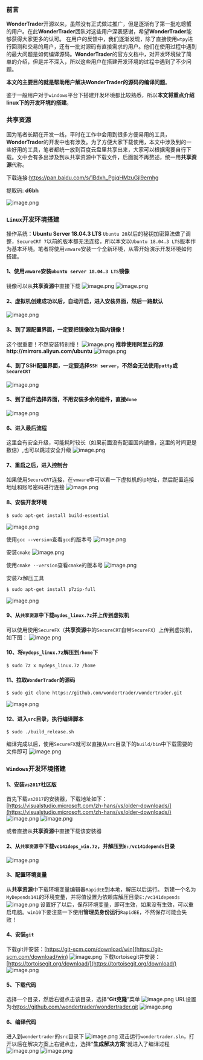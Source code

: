 ### 前言
**WonderTrader**开源以来，虽然没有正式做过推广，但是逐渐有了第一批吃螃蟹的用户。在此**WonderTrader**团队对这些用户深表感谢，希望**WonderTrader**能够获得大家更多的认可。
在用户的反馈中，我们逐渐发现，除了直接使用`wtpy`进行回测和交易的用户，还有一批对源码有直接需求的用户。他们在使用过程中遇到的最大问题是如何编译源码。**WonderTrader**的官方文档中，对开发环境做了简单的介绍，但是并不深入，所以这些用户在搭建开发环境的过程中遇到了不少问题。

**本文的主要目的就是帮助用户解决WonderTrader的源码的编译问题**。

鉴于一般用户对于`windows`平台下搭建开发环境都比较熟悉，所以**本文将重点介绍linux下的开发环境的搭建**。

### 共享资源
因为笔者长期在开发一线，平时在工作中会用到很多方便易用的工具，**WonderTrader**的开发中也有涉及。为了方便大家下载使用，本文中涉及到的一些好用的工具，笔者都统一放到百度云盘里共享出来，大家可以根据需要自行下载。文中会有多出涉及到从共享资源中下载文件，后面就不再赘述，统一用**共享资源**代称。

下载连接:<https://pan.baidu.com/s/1Bdxh_PgjqHMzuGjl9ernhg>

 提取码: **d6bh**
 
 ![image.png](https://segmentfault.com/img/bVbZLhk)

### `Linux`开发环境搭建
操作系统：**Ubuntu Server 18.04.3 LTS**
`Ubuntu 20`以后的秘钥加密算法做了调整，`SecureCRT 7`以前的版本都无法连接，所以本文以`Ubuntu 18.04.3 LTS`版本作为基本环境。笔者将使用`vmware`安装一个全新环境，从零开始演示开发环境如何搭建。

#### 1、使用`vmware`安装`ubuntu server 18.04.3 LTS`镜像
镜像可以从**共享资源**中直接下载
![image.png](https://segmentfault.com/img/bVbZLhw)
![image.png](https://segmentfault.com/img/bVbZLhx)

#### 2、虚拟机创建成功以后，自动开启，进入安装界面，然后一路默认
![image.png](https://segmentfault.com/img/bVbZLhM)

#### 3、到了源配置界面，一定要把镜像改为国内镜像！
这个很重要！不然安装特别慢！
![image.png](https://segmentfault.com/img/bVbZLhO)
**推荐使用阿里云的源http://mirrors.aliyun.com/ubuntu**
![image.png](https://segmentfault.com/img/bVbZLhP)

#### 4、到了SSH配置界面，一定要选择`SSH server`，不然会无法使用`putty`或`SecureCRT`
![image.png](https://segmentfault.com/img/bVbZLhR)

#### 5、到了组件选择界面，不用安装多余的组件，直接`done`
![image.png](https://segmentfault.com/img/bVbZLhI)

#### 6、进入最后流程
这里会有安全升级，可能耗时较长（如果前面没有配置国内镜像，这里的时间更是数倍）,也可以跳过安全升级
![image.png](https://segmentfault.com/img/bVbZLhV)

#### 7、重启之后，进入控制台
如果使用`SecureCRT`连接，在`vmware`中可以看一下虚拟机的ip地址，然后配置连接地址和账号密码进行连接
![image.png](https://segmentfault.com/img/bVbZLh5)

#### 8、安装开发环境
```shell
$ sudo apt-get install build-essential
```
![image.png](https://segmentfault.com/img/bVbZLil) 

使用`gcc --version`查看`gcc`的版本号
![image.png](https://segmentfault.com/img/bVbZLin)

安装`cmake`
![image.png](https://segmentfault.com/img/bVbZLio)

使用`cmake --version`查看`cmake`的版本号
![image.png](https://segmentfault.com/img/bVbZLip)

安装7z解压工具
```shell
$ sudo apt-get install p7zip-full
```
![image.png](https://segmentfault.com/img/bVbZLiq)

#### 9、从`共享资源`中下载`mydes_linux.7z`并上传到虚拟机
可以使用使用`SecureFX`（**共享资源**中的`SecureCRT`自带`SecureFX`）上传到虚拟机，如下图：
![image.png](https://segmentfault.com/img/bVbZLir)

#### 10、将`mydeps_linux.7z`解压到`/home`下
```shell
$ sudo 7z x mydeps_linux.7z /home
```

#### 11、拉取`WonderTrader`的源码
```shell
$ sudo git clone https://github.com/wondertrader/wondertrader.git
```
![image.png](https://segmentfault.com/img/bVbZLiz)

#### 12、进入`src`目录，执行编译脚本
```shell
$ sudo ./build_release.sh
```
编译完成以后，使用`SecureFX`就可以直接从`src`目录下的`build/bin`中下载需要的文件即可
![image.png](https://segmentfault.com/img/bVbZLiA)


### `Windows`开发环境搭建
#### 1、安装`vs2017`社区版
首先下载`vs2017`的安装器，下载地址如下：
[https://visualstudio.microsoft.com/zh-hans/vs/older-downloads/](https://visualstudio.microsoft.com/zh-hans/vs/older-downloads/)
![image.png](https://segmentfault.com/img/bVbZLiR)
![image.png](https://segmentfault.com/img/bVbZLiT)

或者直接从**共享资源**中直接下载该安装器

#### 2、从`共享资源`中下载`vc141deps_win.7z`，并解压到`E:/vc141depends`目录
![image.png](https://segmentfault.com/img/bVbZLiY)

#### 3、配置环境变量

从**共享资源**中下载环境变量编辑器`RapidEE`到本地，解压以后运行。
新建一个名为`MyDepends141`的环境变量，并将值设置为依赖库解压目录`E:/vc141depends`
![image.png](https://segmentfault.com/img/bVbZLi0)
设置好了以后，保存环境变量，即可生效，如果没有生效，可以重启电脑。`win10`下要注意一下使用**管理员身份运行**`RapidEE`，不然保存可能会失败！

#### 4、安装`git`

下载git并安装：[https://git-scm.com/download/win](https://git-scm.com/download/win)
![image.png](https://segmentfault.com/img/bVbZLi4)
下载tortoisegit并安装：[https://tortoisegit.org/download/](https://tortoisegit.org/download/)
![image.png](https://segmentfault.com/img/bVbZLi5)

#### 5、下载代码
选择一个目录，然后右键点击该目录，选择“**Git克隆**”菜单
![image.png](https://segmentfault.com/img/bVbZLi8)
URL设置为:<https://github.com/wondertrader/wondertrader.git>
![image.png](https://segmentfault.com/img/bVbZLjc)

#### 6、编译代码
进入到`wondertrader`的`src`目录下
![image.png](https://segmentfault.com/img/bVbZLjd)
双击运行`wondertrader.sln`，打开以后在解决方案上右键点击，选择“**生成解决方案**”就进入了编译过程
![image.png](https://segmentfault.com/img/bVbZLje)
![image.png](https://segmentfault.com/img/bVbZLjf)